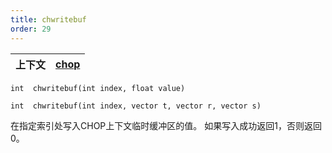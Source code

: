 ```yaml
---
title: chwritebuf
order: 29
---
```

| 上下文 | [chop](../contexts/chop.html) |
| --- | --- |

`int  chwritebuf(int index, float value)`

`int  chwritebuf(int index, vector t, vector r, vector s)`

在指定索引处写入CHOP上下文临时缓冲区的值。
如果写入成功返回1，否则返回0。